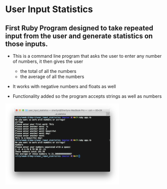 # User Input Statistics

## First Ruby Program designed to take repeated input from the user and generate statistics on those inputs.

* This is a command line program that asks the user to enter any number of  numbers, it then gives the user
  * the total of all the numbers
  * the average of all the numbers

* It works with negative numbers and floats as well

* Functionality added so the program accepts strings as well as numbers

![User Input Statistics](images/user_input_statistics.png)
